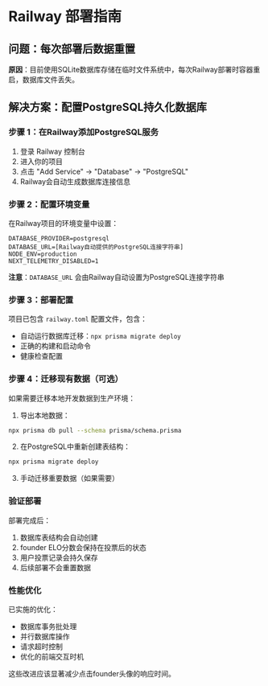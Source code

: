 # Railway 部署指南

## 问题：每次部署后数据重置

**原因**：目前使用SQLite数据库存储在临时文件系统中，每次Railway部署时容器重启，数据库文件丢失。

## 解决方案：配置PostgreSQL持久化数据库

### 步骤 1：在Railway添加PostgreSQL服务

1. 登录 Railway 控制台
2. 进入你的项目
3. 点击 "Add Service" → "Database" → "PostgreSQL"
4. Railway会自动生成数据库连接信息

### 步骤 2：配置环境变量

在Railway项目的环境变量中设置：

```
DATABASE_PROVIDER=postgresql
DATABASE_URL=[Railway自动提供的PostgreSQL连接字符串]
NODE_ENV=production
NEXT_TELEMETRY_DISABLED=1
```

**注意**：`DATABASE_URL` 会由Railway自动设置为PostgreSQL连接字符串

### 步骤 3：部署配置

项目已包含 `railway.toml` 配置文件，包含：
- 自动运行数据库迁移：`npx prisma migrate deploy`
- 正确的构建和启动命令
- 健康检查配置

### 步骤 4：迁移现有数据（可选）

如果需要迁移本地开发数据到生产环境：

1. 导出本地数据：
```bash
npx prisma db pull --schema prisma/schema.prisma
```

2. 在PostgreSQL中重新创建表结构：
```bash
npx prisma migrate deploy
```

3. 手动迁移重要数据（如果需要）

### 验证部署

部署完成后：
1. 数据库表结构会自动创建
2. founder ELO分数会保持在投票后的状态
3. 用户投票记录会持久保存
4. 后续部署不会重置数据

### 性能优化

已实施的优化：
- 数据库事务批处理
- 并行数据库操作
- 请求超时控制
- 优化的前端交互时机

这些改进应该显著减少点击founder头像的响应时间。
